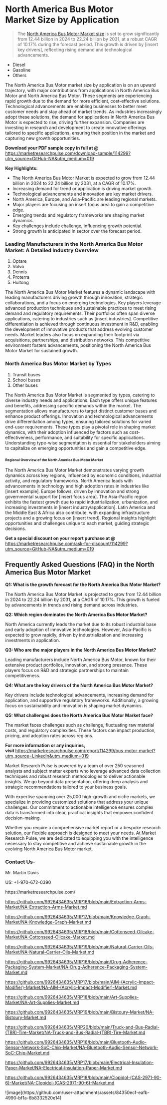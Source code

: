 <h1>North America Bus Motor Market&nbsp;Size by Application</h1><blockquote><p>The <a href="https://marketresearchpulse.com/download-sample/114299?utm_source=GitHub-NA&amp;utm_medium=019">North America Bus Motor Market size</a> is set to grow significantly from 12.44 billion in 2024 to 22.24 billion by 2031, at a robust CAGR of 10.17% during the forecast period. This growth is driven by [insert key drivers], reflecting rising demand and technological advancements.</p></blockquote><ul><li>Diesel<li> Gasoline<li> Others</li></ul><p>The North America Bus Motor market size by application is on an upward trajectory, with major contributions from applications in North America Bus Motor and North America Bus Motor. These segments are experiencing rapid growth due to the demand for more efficient, cost-effective solutions. Technological advancements are enabling businesses to better meet customer needs and stay ahead of market trends. As industries increasingly adopt these solutions, the demand for applications in North America Bus Motor is expected to rise, driving further expansion. Companies are investing in research and development to create innovative offerings tailored to specific applications, ensuring their position in the market and capturing new growth opportunities.</p><p><strong>Download your PDF sample copy in full at @ </strong><a href="https://marketresearchpulse.com/download-sample/114299?utm_source=GitHub-NA&amp;utm_medium=019">https://marketresearchpulse.com/download-sample/114299?utm_source=GitHub-NA&amp;utm_medium=019</a></p><p><strong>Key Highlights: </strong></p><ul><li>The North America Bus Motor Market is expected to grow from 12.44 billion in 2024 to 22.24 billion by 2031, at a CAGR of 10.17%.</li><li>Increasing demand for trend or application is driving market growth.</li><li>Technological advancements and innovation are key market drivers.</li><li>North America, Europe, and Asia-Pacific are leading regional markets.</li><li>Major players are focusing on insert focus area to gain a competitive edge.</li><li>Emerging trends and regulatory frameworks are shaping market dynamics.</li><li>Key challenges include challenge, influencing growth potential.</li><li>Strong growth is anticipated in sector over the forecast period.</li></ul><h3>Leading Manufacturers in the North America Bus Motor Market: A Detailed Industry Overview</h3><ol><li>Optare</li><li>Volvo</li><li>Dennis</li><li>Proterra</li><li>Huitong</li></ol><div class="flex max-w-full flex-col flex-grow"><div class="min-h-8 text-message flex w-full flex-col items-end gap-2 whitespace-normal break-words [.text-message+&amp;]:mt-5" dir="auto" data-message-author-role="assistant" data-message-id="fd8432e4-4910-450d-b182-61b7bfb0a01f" data-message-model-slug="gpt-4o"><div class="flex w-full flex-col gap-1 empty:hidden first:pt-[3px]"><div class="markdown prose w-full break-words dark:prose-invert light"><p>The North America Bus Motor Market features a dynamic landscape with leading manufacturers driving growth through innovation, strategic collaborations, and a focus on emerging technologies. Key players leverage advanced production techniques and sustainable practices to meet rising demand and regulatory requirements. Their portfolios often span diverse applications, catering to industries such as [insert industries]. Competitive differentiation is achieved through continuous investment in R&amp;D, enabling the development of innovative products that address evolving customer needs. Market leaders also focus on expanding their footprint via acquisitions, partnerships, and distribution networks. This competitive environment fosters advancements, positioning the North America Bus Motor Market for sustained growth.</p></div></div></div></div><h3>North America Bus Motor Market by Types</h3><ol><li>Transit buses<li> School buses<li> Other buses</li></ol><div class="flex max-w-full flex-col flex-grow"><div class="min-h-8 text-message flex w-full flex-col items-end gap-2 whitespace-normal break-words [.text-message+&amp;]:mt-5" dir="auto" data-message-author-role="assistant" data-message-id="084470be-0bb7-4664-bddf-5156b4f41249" data-message-model-slug="gpt-4o-mini"><div class="flex w-full flex-col gap-1 empty:hidden first:pt-[3px]"><div class="markdown prose w-full break-words dark:prose-invert light"><p>The North America Bus Motor Market is segmented by types, catering to diverse industry needs and applications. Each type offers unique features and benefits, addressing specific demands within the market. The segmentation allows manufacturers to target distinct customer bases and enhance product offerings. Innovation and technological advancements drive differentiation among types, ensuring tailored solutions for varied end-user requirements. These types play a pivotal role in shaping market dynamics, with their adoption influenced by factors such as cost-effectiveness, performance, and suitability for specific applications. Understanding type-wise segmentation is essential for stakeholders aiming to capitalize on emerging opportunities and gain a competitive edge.</p></div></div></div></div><h3><span style="font-size: 11px;">Regional Overview of the North America Bus Motor Market</span></h3><div class="flex max-w-full flex-col flex-grow"><div class="min-h-8 text-message flex w-full flex-col items-end gap-2 whitespace-normal break-words [.text-message+&amp;]:mt-5" dir="auto" data-message-author-role="assistant" data-message-id="e9038762-ce64-4e30-91c9-9bd413514231" data-message-model-slug="gpt-4o-mini"><div class="flex w-full flex-col gap-1 empty:hidden first:pt-[3px]"><div class="markdown prose w-full break-words dark:prose-invert light"><p>The North America Bus Motor Market demonstrates varying growth dynamics across key regions, influenced by economic conditions, industrial activity, and regulatory frameworks. North America leads with advancements in technology and high adoption rates in industries like [insert example]. Europe follows, driven by innovation and strong governmental support for [insert focus area]. The Asia-Pacific region exhibits the fastest growth due to rapid industrialization, urbanization, and increasing investments in [insert industry/application]. Latin America and the Middle East &amp; Africa also contribute, with expanding infrastructure projects and a growing focus on [insert trend]. Regional insights highlight opportunities and challenges unique to each market, guiding strategic decisions.</p></div></div></div></div><p><strong>Get a special discount on your report purchase at @ </strong><a href="https://marketresearchpulse.com/ask-for-discount/114299?utm_source=GitHub-NA&amp;utm_medium=019">https://marketresearchpulse.com/ask-for-discount/114299?utm_source=GitHub-NA&amp;utm_medium=019</a></p><h2>Frequently Asked Questions (FAQ) in the North America Bus Motor Market</h2><p><strong>Q1: What is the growth forecast for the North America Bus Motor Market?</strong></p><p>The North America Bus Motor Market is projected to grow from 12.44 billion in 2024 to 22.24 billion by 2031, at a CAGR of 10.17%. This growth is fueled by advancements in trends and rising demand across industries.</p><p><strong>Q2: Which region dominates the North America Bus Motor Market?</strong></p><p>North America currently leads the market due to its robust industrial base and early adoption of innovative technologies. However, Asia-Pacific is expected to grow rapidly, driven by industrialization and increasing investments in application.</p><p><strong>Q3: Who are the major players in the North America Bus Motor Market?</strong></p><p>Leading manufacturers include North America Bus Motor, known for their extensive product portfolios, innovation, and strong presence. These players focus on R&amp;D and strategic partnerships to maintain competitiveness.</p><p><strong>Q4: What are the key drivers of the North America Bus Motor Market?</strong></p><p>Key drivers include technological advancements, increasing demand for application, and supportive regulatory frameworks. Additionally, a growing focus on sustainability and innovation is shaping market dynamics.</p><p><strong>Q5: What challenges does the North America Bus Motor Market face?</strong></p><p>The market faces challenges such as challenge, fluctuating raw material costs, and regulatory complexities. These factors can impact production, pricing, and adoption rates across regions.</p><p><strong>For more information or any inquiries, visit&nbsp;</strong><a href="https://marketresearchpulse.com/report/114299/bus-motor-market?utm_source=Linkedin&utm_medium=019">https://marketresearchpulse.com/report/114299/bus-motor-market?utm_source=Linkedin&utm_medium=019</a></p><p>Market Research Pulse is powered by a team of over 250 seasoned analysts and subject matter experts who leverage advanced data collection techniques and robust research methodologies to deliver actionable insights. We go beyond data presentation, offering deep analysis and strategic recommendations tailored to your business goals.</p><p>With expertise spanning over 25,000 high-growth and niche markets, we specialize in providing customized solutions that address your unique challenges. Our commitment to actionable intelligence ensures complex data is transformed into clear, practical insights that empower confident decision-making.</p><p>Whether you require a comprehensive market report or a bespoke research solution, our flexible approach is designed to meet your needs. At Market Research Pulse, we are dedicated to equipping you with the intelligence necessary to stay competitive and achieve sustainable growth in the evolving North America Bus Motor market.</p><h3><strong>Contact Us-</strong></h3><p>Mr. Martin Davis</p><p>US: +1-970-672-0390</p><p>https://marketresearchpulse.com/</p><p><a href="https://github.com/9926434635/MRP16/blob/main/Extraction-Arms-Market/NA-Extraction-Arms-Market.md">https://github.com/9926434635/MRP16/blob/main/Extraction-Arms-Market/NA-Extraction-Arms-Market.md</a></p><p><a href="https://github.com/9926434635/MRP17/blob/main/Knowledge-Graph-Market/NA-Knowledge-Graph-Market.md">https://github.com/9926434635/MRP17/blob/main/Knowledge-Graph-Market/NA-Knowledge-Graph-Market.md</a></p><p><a href="https://github.com/9926434635/MRP18/blob/main/Cottonseed-Oilcake-Market/NA-Cottonseed-Oilcake-Market.md">https://github.com/9926434635/MRP18/blob/main/Cottonseed-Oilcake-Market/NA-Cottonseed-Oilcake-Market.md</a></p><p><a href="https://github.com/9926434635/MRP19/blob/main/Natural-Carrier-Oils-Market/NA-Natural-Carrier-Oils-Market.md">https://github.com/9926434635/MRP19/blob/main/Natural-Carrier-Oils-Market/NA-Natural-Carrier-Oils-Market.md</a></p><p><a href="https://github.com/9926434635/MRP16/blob/main/Drug-Adherence-Packaging-System-Market/NA-Drug-Adherence-Packaging-System-Market.md">https://github.com/9926434635/MRP16/blob/main/Drug-Adherence-Packaging-System-Market/NA-Drug-Adherence-Packaging-System-Market.md</a></p><p><a href="https://github.com/9926434635/MRP17/blob/main/AIM-(Acrylic-Impact-Modifier)-Market/NA-AIM-(Acrylic-Impact-Modifier)-Market.md">https://github.com/9926434635/MRP17/blob/main/AIM-(Acrylic-Impact-Modifier)-Market/NA-AIM-(Acrylic-Impact-Modifier)-Market.md</a></p><p><a href="https://github.com/9926434635/MRP18/blob/main/Art-Supplies-Market/NA-Art-Supplies-Market.md">https://github.com/9926434635/MRP18/blob/main/Art-Supplies-Market/NA-Art-Supplies-Market.md</a></p><p><a href="https://github.com/9926434635/MRP19/blob/main/Bistoury-Market/NA-Bistoury-Market.md">https://github.com/9926434635/MRP19/blob/main/Bistoury-Market/NA-Bistoury-Market.md</a></p><p><a href="https://github.com/9926434635/MRP20/blob/main/Truck-and-Bus-Radial-(TBR)-Tire-Market/NA-Truck-and-Bus-Radial-(TBR)-Tire-Market.md">https://github.com/9926434635/MRP20/blob/main/Truck-and-Bus-Radial-(TBR)-Tire-Market/NA-Truck-and-Bus-Radial-(TBR)-Tire-Market.md</a></p><p><a href="https://github.com/9926434635/MRP16/blob/main/Bluetooth-Audio-Sensor-Network-SoC-Chip-Market/NA-Bluetooth-Audio-Sensor-Network-SoC-Chip-Market.md">https://github.com/9926434635/MRP16/blob/main/Bluetooth-Audio-Sensor-Network-SoC-Chip-Market/NA-Bluetooth-Audio-Sensor-Network-SoC-Chip-Market.md</a></p><p><a href="https://github.com/9926434635/MRP17/blob/main/Electrical-Insulation-Paper-Market/NA-Electrical-Insulation-Paper-Market.md">https://github.com/9926434635/MRP17/blob/main/Electrical-Insulation-Paper-Market/NA-Electrical-Insulation-Paper-Market.md</a></p><p><a href="https://github.com/9926434635/MRP18/blob/main/Clopidol-(CAS-2971-90-6)-Market/NA-Clopidol-(CAS-2971-90-6)-Market.md">https://github.com/9926434635/MRP18/blob/main/Clopidol-(CAS-2971-90-6)-Market/NA-Clopidol-(CAS-2971-90-6)-Market.md</a></p>
![image](https://github.com/user-attachments/assets/84350ecf-eafb-4990-bf1a-6b8332520e14)
